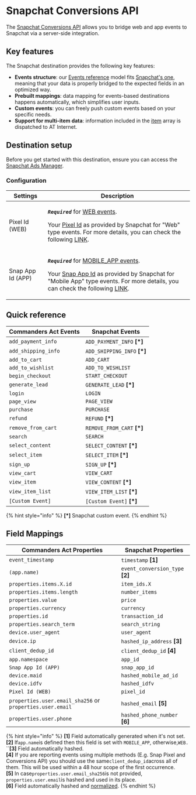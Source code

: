 # Snapchat Conversions API

The [Snapchat Conversions API](https://marketingapi.snapchat.com/docs/conversion.html#introduction) allows you to bridge web and app events to Snapchat via a server-side integration.

## Key features

The Snapchat destination provides the following key features:

* **Events structure**: our [Events reference](https://community.commandersact.com/platform-x/developers/tracking/events-reference) model fits [Snapchat's one](https://marketingapi.snapchat.com/docs/conversion.html#parameters-for-event-type-platform), meaning that your data is properly bridged to the expected fields in an optimized way.
* **Prebuilt mappings**: data mapping for events-based destinations happens automatically, which simplifies user inputs.
* **Custom events**: you can freely push custom events based on your specific needs.
* **Support for multi-item data**: information included in the [item](https://community.commandersact.com/platform-x/developers/tracking/events-reference#item) array is dispatched to AT Internet.

## Destination setup

Before you get started with this destination, ensure you can access the [Snapchat Ads Manager](https://ads.snapchat.com).

### Configuration

| Settings          | Description                                                                                                                                                                                                                                                                                                                                                                                                                                                                         |
| ----------------- | ----------------------------------------------------------------------------------------------------------------------------------------------------------------------------------------------------------------------------------------------------------------------------------------------------------------------------------------------------------------------------------------------------------------------------------------------------------------------------------- |
| Pixel Id (WEB)    | <p><em><strong><code>Required</code> </strong></em> for <a href="https://marketingapi.snapchat.com/docs/conversion.html#web-parameters">WEB events</a>.</p><p>Your <a href="https://businesshelp.snapchat.com/s/article/pixel-website-install?language=en_US">Pixel Id</a> as provided by Snapchat for "Web" type events. For more details, you can check the following <a href="https://businesshelp.snapchat.com/s/article/pixel-website-install?language=en_US">LINK</a>.</p>    |
| Snap App Id (APP) | <p><em><strong><code>Required</code></strong></em> for <a href="https://marketingapi.snapchat.com/docs/conversion.html#mobile_app-parameters">MOBILE_APP events</a>.</p><p>Your <a href="https://businesshelp.snapchat.com/s/article/snap-app-id?language=en_US">Snap App Id</a> as provided by Snapchat for "Mobile App" type events. For more details, you can check the following <a href="https://businesshelp.snapchat.com/s/article/snap-app-id?language=en_US">LINK</a>.</p> |

## Quick reference

| Commanders Act Events | Snapchat Events               |
| --------------------- | ----------------------------- |
| `add_payment_info`    | `ADD_PAYMENT_INFO` **\[\*]**  |
| `add_shipping_info`   | `ADD_SHIPPING_INFO` **\[\*]** |
| `add_to_cart`         | `ADD_CART`                    |
| `add_to_wishlist`     | `ADD_TO_WISHLIST`             |
| `begin_checkout`      | `START_CHECKOUT`              |
| `generate_lead`       | `GENERATE_LEAD` **\[\*]**     |
| `login`               | `LOGIN`                       |
| `page_view`           | `PAGE_VIEW`                   |
| `purchase`            | `PURCHASE`                    |
| `refund`              | `REFUND` **\[\*]**            |
| `remove_from_cart`    | `REMOVE_FROM_CART` **\[\*]**  |
| `search`              | `SEARCH`                      |
| `select_content`      | `SELECT_CONTENT` **\[\*]**    |
| `select_item`         | `SELECT_ITEM` **\[\*]**       |
| `sign_up`             | `SIGN_UP` **\[\*]**           |
| `view_cart`           | `VIEW_CART`                   |
| `view_item`           | `VIEW_CONTENT` **\[\*]**      |
| `view_item_list`      | `VIEW_ITEM_LIST` **\[\*]**    |
| `[Custom Event]`      | `[Custom Event]` **\[\*]**    |

{% hint style="info" %}
**\[\*]** Snapchat custom event.
{% endhint %}

## Field Mappings

| Commanders Act Properties                                 | Snapchat Properties              |
| --------------------------------------------------------- | -------------------------------- |
| `event_timestamp`                                         | `timestamp` **\[1]**             |
| `(app.name)`                                              | `event_conversion_type` **\[2]** |
| `properties.items.X.id`                                   | `item_ids.X`                     |
| `properties.items.length`                                 | `number_items`                   |
| `properties.value`                                        | `price`                          |
| `properties.currency`                                     | `currency`                       |
| `properties.id`                                           | `transaction_id`                 |
| `properties.search_term`                                  | `search_string`                  |
| `device.user_agent`                                       | `user_agent`                     |
| `device.ip`                                               | `hashed_ip_address` **\[3]**     |
| `client_dedup_id`                                         | `client_dedup_id` **\[4]**       |
| `app.namespace`                                           | `app_id`                         |
| `Snap App Id (APP)`                                       | `snap_app_id`                    |
| `device.maid`                                             | `hashed_mobile_ad_id`            |
| `device.idfv`                                             | `hashed_idfv`                    |
| `Pixel Id (WEB)`                                          | `pixel_id`                       |
| `properties.user.email_sha256` or `properties.user.email` | `hashed_email` **\[5]**          |
| `properties.user.phone`                                   | `hashed_phone_number` **\[6]**   |

{% hint style="info" %}
**\[1]** Field automatically generated when it's not set.\
**\[2]** If`app.name`is defined then this field is set with `MOBILE_APP`, otherwise,`WEB.`\
``**\[3]** Field automatically hashed.\
**\[4]** If you are reporting events using multiple methods (E.g. Snap Pixel and Conversions API) you should use the same`client_dedup_id`across all of them. This will be used within a 48 hour scope of the first occurrence.\
**\[5]** In case`properties.user.email_sha256`is not provided, `properties.user.email`is hashed and used in its place.\
**\[6]** Field automatically hashed and [normalized](https://marketingapi.snapchat.com/docs/conversion.html#data-hygiene).
{% endhint %}
